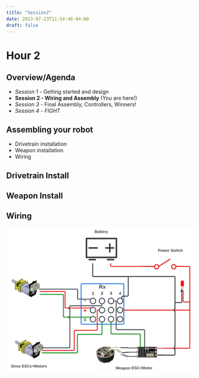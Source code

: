 ```yaml
---
title: "Session2"
date: 2023-07-23T11:54:48-04:00
draft: false
---
```


#  Hour 2

## Overview/Agenda

* *Session 1* - Getting started and design 
* **Session 2 - Wiring and Assembly** (You are here!)
* *Session 3* - Final Assembly, Controllers, Winners!
* *Session 4* - *FIGHT*

## Assembling your robot
* Drivetrain installation
* Weapon installation
* Wiring

## Drivetrain Install

## Weapon Install

## Wiring
![Basic Electrical Setup](images/level1electrical.png)
